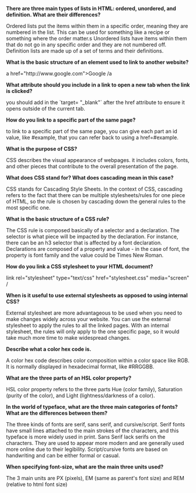 <p><b>There are three main types of lists in HTML: ordered, unordered, and definition. What are their differences?</p></b>
<p> Ordered lists put the items within them in a specific order, meaning they are numbered in the list. This can be used for something like a recipe or something where the order matter.s Unordered lists have items within them that do not go in any specific order and they are not numbered off. Definition lists are made up of a set of terms and their definitions. </p>
<p><b>What is the basic structure of an element used to link to another website?</p></b>
<p> a href="http://www.google.com">Google /a </p>
<p><b>What attribute should you include in a link to open a new tab when the link is clicked?</p></b>
  <p> you should add in the `target= "_blank"` after the href attribute to ensure it opens outside of the current tab. </p>
<p><b>How do you link to a specific part of the same page?</p></b>
<p> to link to a specific part of the same page, you can give each part an id value, like #example, that you can refer back to using a href=#example.

<p><b>What is the purpose of CSS?</p></b>
<p> CSS describes the visual appearance of webpages. it includes colors, fonts, and other pieces that contribute to the overall presentation of the page. </p>
<p><b>What does CSS stand for? What does cascading mean in this case?</p></b>
<p> CSS stands for Cascading Style Sheets. In the context of CSS, cascading refers to the fact that there can be multiple stylesheets/rules for one piece of HTML, so the rule is chosen by cascading down the general rules to the most specific one. </p>
<p><b>What is the basic structure of a CSS rule?</p></b>
<p> The CSS rule is composed basically of a selector and a declaration. The selector is what piece will be impacted by the declaration. For instance, there can be an h3 selector that is affected by a font declaration. Declarations are composed of a property and  value - in the case of font, the property is font family and the value could be Times New Roman. </p>
<p><b>How do you link a CSS stylesheet to your HTML document?</p></b>
<p> link rel="stylesheet" type="text/css" href="stylesheet.css" media="screen" / </p>
<p><b>When is it useful to use external stylesheets as opposed to using internal CSS?</p></b>
External stylesheet are more advantageous to be used when you need to make changes widely across your website. You can use the external stylesheet to apply the rules to all the linked pages. With an internal stylesheet, the rules will only apply to the one specific page, so it would take much more time to make widespread changes. </p>
<p><b>Describe what a color hex code is.</p></b>
<p> A color hex code describes color composition within a color space like RGB. It is normally displayed in hexadecimal format, like #RRGGBB. </p>
<p><b>What are the three parts of an HSL color property?</p></b>
<p> HSL color property refers to the three parts Hue (color family), Saturation (purity of the color), and Light (lightness/darkness of a color). </p>
<p><b>In the world of typeface, what are the three main categories of fonts? What are the differences between them?</p></b>
<p> The three kinds of fonts are serif, sans serif, and cursive/script. Serif fonts have small lines attached to the main strokes of the characters, and this typeface is more widely used in print. Sans Serif lack serifs on the characters. They are used to appear more modern and are generally used more online due to their legibility. Script/cursive fonts are based on handwriting and can be either formal or casual. </p>
<p><b>When specifying font-size, what are the main three units used?</p></b>
<p> The 3 main units are PX (pixels), EM (same as parent's font size) and REM (relative to html font size)
